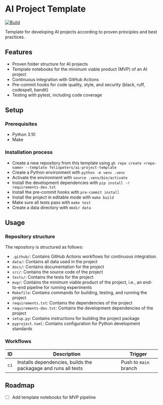 # AI Project Template

[![Build](https://github.com/felixpeters/ai-project-template/actions/workflows/ci.yml/badge.svg)](https://github.com/felixpeters/ai-project-template/actions/workflows/ci.yml)

Template for developing AI projects according to proven principles and best practices.

## Features

- Proven folder structure for AI projects
- Template notebooks for the minimum viable product (MVP) of an AI project
- Continuous integration with GitHub Actions
- Pre-commit hooks for code quality, style, and security (black, ruff, codespell, bandit)
- Testing with pytest, including code coverage

## Setup

### Prerequisites

- Python 3.10
- Make

### Installation process

- Create a new repository from this template using `gh repo create <repo-name> --template felixpeters/ai-project-template`
- Create a Python environment with `python -m venv .venv`
- Activate the environment with `source .venv/bin/activate`
- Install the development dependencies with `pip install -r requirements-dev.txt`
- Install the pre-commit hooks with `pre-commit install`
- Install the project in editable mode with `make build`
- Make sure all tests pass with `make test`
- Create a data directory with `mkdir data`

## Usage

### Repository structure

The repository is structured as follows:

- `.github/`: Contains GitHub Actions workflows for continuous integration.
- `data/`: Contains all data used in the project
- `docs/`: Contains documentation for the project
- `src/`: Contains the source code of the project
- `tests/`: Contains the tests for the project
- `mvp/`: Contains the minimum viable product of the project, i.e., an end-to-end pipeline for running experiments
- `Makefile`: Contains commands for building, testing, and running the project
- `requirements.txt`: Contains the dependencies of the project
- `requirements-dev.txt`: Contains the development dependencies of the project
- `setup.py`: Contains instructions for building the project package
- `pyproject.toml`: Contains configuration for Python development standards

### Workflows

| ID   | Description                                                    | Trigger               |
| ---- | -------------------------------------------------------------- | --------------------- |
| `ci` | Installs dependencies, builds the packagage and runs all tests | Push to `main` branch |

## Roadmap

- [ ] Add template notebooks for MVP pipeline
